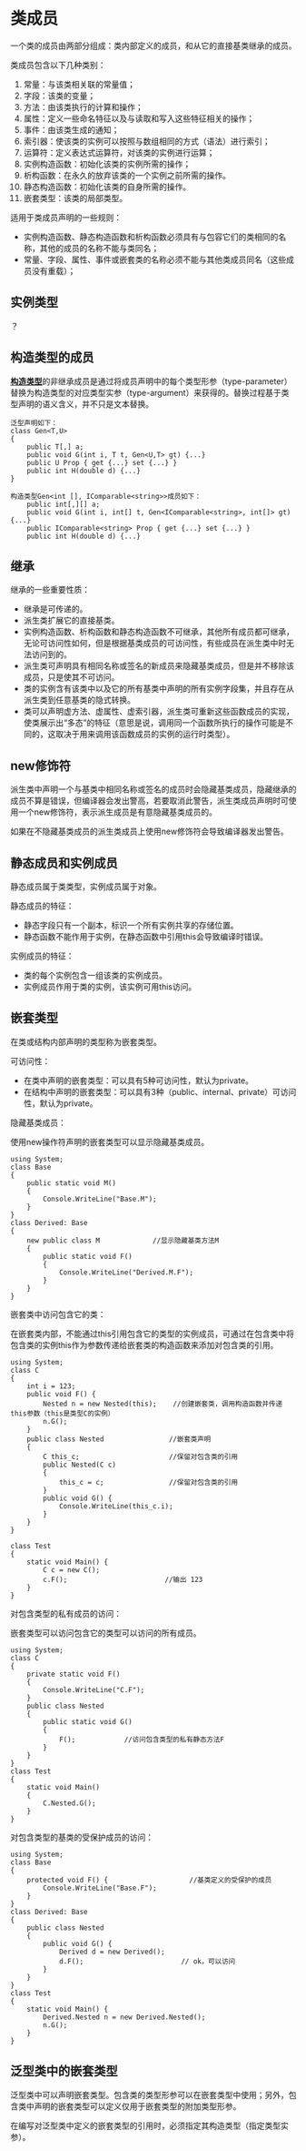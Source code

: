 # 类成员

一个类的成员由两部分组成：类内部定义的成员，和从它的直接基类继承的成员。

类成员包含以下几种类别：

1. 常量：与该类相关联的常量值；
2. 字段：该类的变量；
3. 方法：由该类执行的计算和操作；
4. 属性：定义一些命名特征以及与读取和写入这些特征相关的操作；
5. 事件：由该类生成的通知；
6. 索引器：使该类的实例可以按照与数组相同的方式（语法）进行索引；
7. 运算符：定义表达式运算符，对该类的实例进行运算；
8. 实例构造函数：初始化该类的实例所需的操作；
9. 析构函数：在永久的放弃该类的一个实例之前所需的操作。
10. 静态构造函数：初始化该类的自身所需的操作。
11. 嵌套类型：该类的局部类型。

适用于类成员声明的一些规则：

* 实例构造函数、静态构造函数和析构函数必须具有与包容它们的类相同的名称，其他的成员的名称不能与类同名；
* 常量、字段、属性、事件或嵌套类的名称必须不能与其他类成员同名（这些成员没有重载）；

## 实例类型

？

## 构造类型的成员

[**构造类型**](/类型/gou-zao-lei-xing.md)的非继承成员是通过将成员声明中的每个类型形参（type-parameter）替换为构造类型的对应类型实参（type-argument）来获得的。替换过程基于类型声明的语义含义，并不只是文本替换。

```
泛型声明如下：
class Gen<T,U>
{
    public T[,] a;
    public void G(int i, T t, Gen<U,T> gt) {...}
    public U Prop { get {...} set {...} }
    public int H(double d) {...}
}

构造类型Gen<int [], IComparable<string>>成员如下：
    public int[,][] a;
    public void G(int i, int[] t, Gen<IComparable<string>, int[]> gt) {...}
    public IComparable<string> Prop { get {...} set {...} }
    public int H(double d) {...}
```

## 继承

继承的一些重要性质：

* 继承是可传递的。
* 派生类扩展它的直接基类。
* 实例构造函数、析构函数和静态构造函数不可继承，其他所有成员都可继承，无论可访问性如何，但是根据基类成员的可访问性，有些成员在派生类中时无法访问到的。
* 派生类可声明具有相同名称或签名的新成员来隐藏基类成员，但是并不移除该成员，只是使其不可访问。
* 类的实例含有该类中以及它的所有基类中声明的所有实例字段集，并且存在从派生类到任意基类的隐式转换。
* 类可以声明虚方法、虚属性、虚索引器，派生类可重新这些函数成员的实现，使类展示出“多态”的特征（意思是说，调用同一个函数所执行的操作可能是不同的，这取决于用来调用该函数成员的实例的运行时类型）。

## new修饰符

派生类中声明一个与基类中相同名称或签名的成员时会隐藏基类成员，隐藏继承的成员不算是错误，但编译器会发出警高，若要取消此警告，派生类成员声明时可使用一个new修饰符，表示派生成员是有意隐藏基类成员的。

如果在不隐藏基类成员的派生类成员上使用new修饰符会导致编译器发出警告。

## 静态成员和实例成员

静态成员属于类类型，实例成员属于对象。

静态成员的特征：

* 静态字段只有一个副本，标识一个所有实例共享的存储位置。
* 静态函数不能作用于实例，在静态函数中引用this会导致编译时错误。

实例成员的特征：

* 类的每个实例包含一组该类的实例成员。
* 实例成员作用于类的实例，该实例可用this访问。

## 嵌套类型

在类或结构内部声明的类型称为嵌套类型。

可访问性：

* 在类中声明的嵌套类型：可以具有5种可访问性，默认为private。
* 在结构中声明的嵌套类型：可以具有3种（public、internal、private）可访问性，默认为private。

隐藏基类成员：

使用new操作符声明的嵌套类型可以显示隐藏基类成员。

```
using System;
class Base
{
    public static void M() 
    {
        Console.WriteLine("Base.M");
    }
}
class Derived: Base 
{
    new public class M             //显示隐藏基类方法M
    {
        public static void F() 
        {    
            Console.WriteLine("Derived.M.F");
        }
    }
}
```

嵌套类中访问包含它的类：

在嵌套类内部，不能通过this引用包含它的类型的实例成员，可通过在包含类中将包含类的实例this作为参数传递给嵌套类的构造函数来添加对包含类的引用。

```
using System;
class C
{
    int i = 123;
    public void F() {
        Nested n = new Nested(this);    //创建嵌套类，调用构造函数并传递this参数（this是类型C的实例）
        n.G();
    }
    public class Nested                //嵌套类声明
    {
        C this_c;                      //保留对包含类的引用
        public Nested(C c)             
        {
            this_c = c;                //保留对包含类的引用
        }
        public void G() {
            Console.WriteLine(this_c.i);
        }
    }
}

class Test
{
    static void Main() {
        C c = new C();
        c.F();                        //输出 123
    }
}
```

对包含类型的私有成员的访问：

嵌套类型可以访问包含它的类型可以访问的所有成员。

```
using System;
class C 
{
    private static void F() 
    {
        Console.WriteLine("C.F");
    }
    public class Nested 
    {
        public static void G() 
        {
            F();            //访问包含类型的私有静态方法F
        }
    }
}
class Test 
{
    static void Main() 
    {
        C.Nested.G();
    }
}
```

对包含类型的基类的受保护成员的访问：

```
using System;
class Base 
{
    protected void F() {                    //基类定义的受保护的成员
        Console.WriteLine("Base.F");
    }
}
class Derived: Base 
{
    public class Nested 
    {
        public void G() {
            Derived d = new Derived();
            d.F();                        // ok，可以访问
        }
    }
}
class Test 
{
    static void Main() {
        Derived.Nested n = new Derived.Nested();
        n.G();
    }
}
```

## 泛型类中的嵌套类型

泛型类中可以声明嵌套类型。包含类的类型形参可以在嵌套类型中使用；另外，包含类中声明的嵌套类型可以定义仅用于嵌套类型的附加类型形参。

在编写对泛型类中定义的嵌套类型的引用时，必须指定其构造类型（指定类型实参）。

